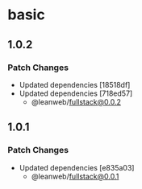 # basic

## 1.0.2

### Patch Changes

- Updated dependencies [18518df]
- Updated dependencies [718ed57]
  - @leanweb/fullstack@0.0.2

## 1.0.1

### Patch Changes

- Updated dependencies [e835a03]
  - @leanweb/fullstack@0.0.1
